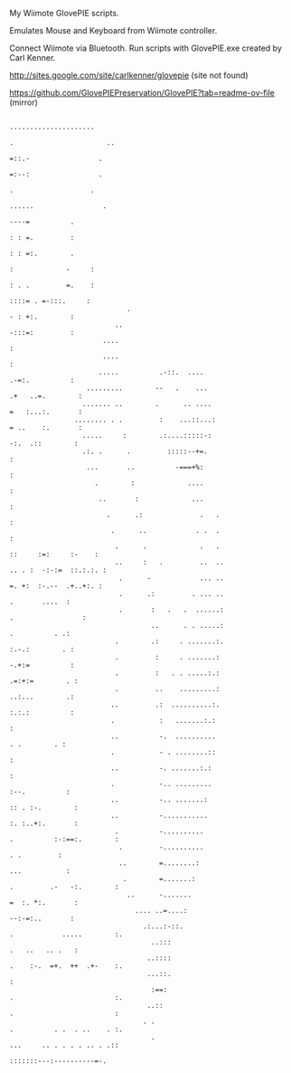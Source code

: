 My Wiimote GlovePIE scripts.

Emulates Mouse and Keyboard from Wiimote controller.

Connect Wiimote via Bluetooth. Run scripts with GlovePIE.exe created by Carl Kenner.

http://sites.google.com/site/carlkenner/glovepie (site not found)

https://github.com/GlovePIEPreservation/GlovePIE?tab=readme-ov-file (mirror)

                                                                                                                                
                                                                                                                                
                                                                                                                                
                                                                                                                                
                                                                                                                                
                                                                               .....................                            
                                                                             .                       ..                         
                                                                                =::.-                 .                         
                                                                                =:--:                 .                         
                                                                                  .                   .                         
                                                                               ......                 .                         
                                                                                       ----=          .                         
                                                                                       : : =.         :                         
                                                                                       : : =:.        .                         
                                                                                  :             -     :                         
                                                                                  : . .         =.    :                         
                                                                                   ::::= . =-:::.     :                         
                                 .                                                     - : +:.        :                         
                              ..                                                       -:::=:         :                         
                           ....                                                                       :                         
                           ....                                                                       :                         
                          .....          .-::.  ....                                   .-=:.          :                         
                       .........        --   .    ...                                .+   ..=.        :                         
                      ....... ..        .      .. ....                               =   :...:.       :                         
                    ........ . .         :    ...::...:                              = ..    :.       :                         
                      .....     :        .:....:::::-:                                -:.  .::        :                         
                      .:. .      .         :::::--+=.                                                 :                         
                       ...       ..          -===+%:                                                  :                         
                         .        :             ....                                                  :                         
                          ..       :             ...                                                  :                         
                            .      .:              .   .                                              :                         
                             .      ..            . .  .                                              :                         
                              .      .             .   .                         ::     :=:     :-    :                         
                              ..     :   .         ..  ..                      .. . :  -:-:=  ::.:.:. :                         
                               .      -            ... ..                       =. +:  :-.--  .+..+:. :                         
                               .      .:         . ... ..                               .       ....  :                         
                               .       :   .   .  ......:                           .                 :                         
                                       ..      . . .....:                               .          . .:                         
                              .        .:     . .......:.                              :.-.:        . :                         
                              .         :     . .......:                               -.+:=          :                         
                              .         :   . . .....:.:                              .=:+:=        . :                         
                              .         ..    .........:                               ..:...        .:                         
                             ..         .:  ..........:.                               :.:.:          :                         
                             .           :   .......:.:                                               :                         
                             ..          -.  ..........                                  . .        . :                         
                             .           - . ........::                                               :                         
                             ..          -. .......:.:                                                :                         
                             .           -.. .........                                  :--.          :                         
                             ..          -.. .......:                                 :: . :-.        :                         
                             ..          -...........                                 :. :..+:.       :                         
                              .          -..........                        .          :-:==:.        :                         
                               .         -..........                                      . .         :                         
                               ..        =........:                                     ...           :                         
                                .        =.......:                          .         .-   -:.        :                         
                                 ..      -.......                                     =  :. *:.       :                         
                                   .... ..=....:                                       --:-=:..       :                         
                                     .:...:-::.                             .            .....        :.                        
                                       ..:::                                          .   ..   .. .   :                         
                                      ..::::                                .    :-.  =+.  ++  .+-    :.                        
                                      ...::.                                                          :                         
                                       :==:                                 .                         :.                        
                                      ..::                                  .                         :                         
                                     . .                                    .          . .  . ..    . :.                        
                                       .                                    ...     .. . . . . .. . .::                         
                                                                              :::::::---:----------=-.                          
                                                                                                                                
                                                                                                                                